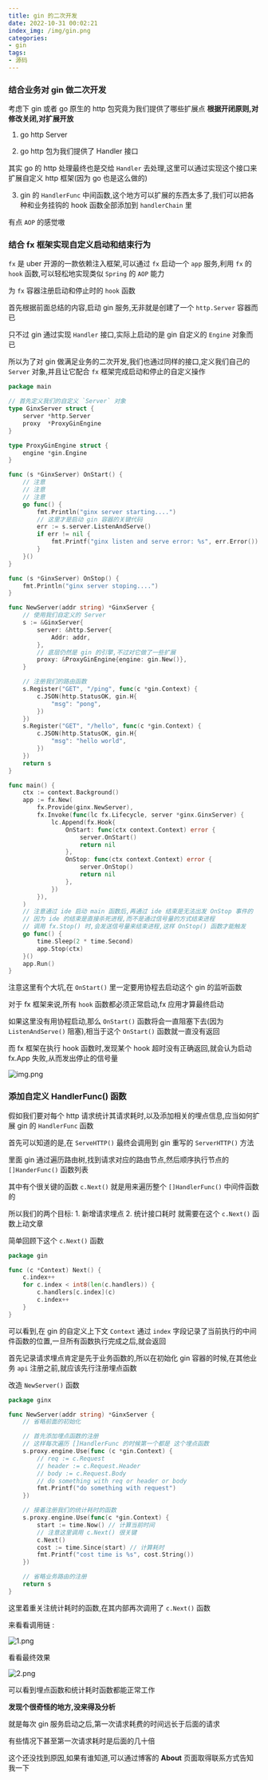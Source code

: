 ```yaml
---
title: gin 的二次开发
date: 2022-10-31 00:02:21
index_img: /img/gin.png
categories:
- gin
tags:
- 源码
---
```


### 结合业务对 gin 做二次开发

考虑下 gin 或者 go 原生的 http 包究竟为我们提供了哪些扩展点 **根据开闭原则,对修改关闭,对扩展开放**

1. go http Server

2. go http 包为我们提供了 Handler 接口

其实 go 的 http 处理最终也是交给 `Handler` 去处理,这里可以通过实现这个接口来扩展自定义 http 框架(因为 go 也是这么做的)

3. gin 的 `HandlerFunc` 中间函数,这个地方可以扩展的东西太多了,我们可以把各种和业务挂钩的 hook 函数全部添加到 `handlerChain` 里

有点 `AOP` 的感觉嗷

### 结合 fx 框架实现自定义启动和结束行为

`fx` 是 uber 开源的一款依赖注入框架,可以通过 `fx` 启动一个 `app` 服务,利用 `fx` 的 `hook` 函数,可以轻松地实现类似 `Spring` 的 `AOP` 能力

为 `fx` 容器注册启动和停止时的 `hook` 函数

首先根据前面总结的内容,启动 gin 服务,无非就是创建了一个 `http.Server` 容器而已

只不过 gin 通过实现 `Handler` 接口,实际上启动的是 gin 自定义的 `Engine` 对象而已

所以为了对 gin 做满足业务的二次开发,我们也通过同样的接口,定义我们自己的 `Server` 对象,并且让它配合 `fx` 框架完成启动和停止的自定义操作

```go
package main

// 首先定义我们的自定义 `Server` 对象
type GinxServer struct {
	server *http.Server
	proxy  *ProxyGinEngine
}

type ProxyGinEngine struct {
	engine *gin.Engine
}

func (s *GinxServer) OnStart() {
    // 注意
    // 注意
    // 注意
	go func() {
		fmt.Println("ginx server starting....")
        // 这里才是启动 gin 容器的关键代码
		err := s.server.ListenAndServe()
		if err != nil {
			fmt.Printf("ginx listen and serve error: %s", err.Error())
		}
	}()
}

func (s *GinxServer) OnStop() {
	fmt.Println("ginx server stoping....")
}

func NewServer(addr string) *GinxServer {
	// 使用我们自定义的 Server
	s := &GinxServer{
		server: &http.Server{
			Addr: addr,
		},
		// 底层仍然是 gin 的引擎,不过对它做了一些扩展
		proxy: &ProxyGinEngine{engine: gin.New()},
	}

    // 注册我们的路由函数
	s.Register("GET", "/ping", func(c *gin.Context) {
		c.JSON(http.StatusOK, gin.H{
			"msg": "pong",
		})
	})
	s.Register("GET", "/hello", func(c *gin.Context) {
		c.JSON(http.StatusOK, gin.H{
			"msg": "hello world",
		})
	})
	return s
}

func main() {
    ctx := context.Background()
	app := fx.New(
		fx.Provide(ginx.NewServer),
		fx.Invoke(func(lc fx.Lifecycle, server *ginx.GinxServer) {
			lc.Append(fx.Hook{
				OnStart: func(ctx context.Context) error {
					server.OnStart()
					return nil
				},
				OnStop: func(ctx context.Context) error {
					server.OnStop()
					return nil
				},
			})
		}),
	)
    // 注意通过 ide 启动 main 函数后,再通过 ide 结束是无法出发 OnStop 事件的
    // 因为 ide 的结束是直接杀死进程,而不是通过信号量的方式结束进程
    // 调用 fx.Stop() 时,会发送信号量来结束进程,这样 OnStop() 函数才能触发
	go func() {
		time.Sleep(2 * time.Second)
		app.Stop(ctx)
	}()
	app.Run()
}
```

注意这里有个大坑,在 `OnStart()` 里一定要用协程去启动这个 gin 的监听函数

对于 fx 框架来说,所有 `hook` 函数都必须正常启动,fx 应用才算最终启动

如果这里没有用协程启动,那么 `OnStart()` 函数将会一直阻塞下去(因为 `ListenAndServe()` 阻塞),相当于这个 `OnStart()` 函数就一直没有返回

而 fx 框架在执行 hook 函数时,发现某个 hook 超时没有正确返回,就会认为启动 fx.App 失败,从而发出停止的信号量

![img.png](https://tva1.sinaimg.cn/large/008vK57jgy1h7nn3ybz8gj30t803rjvk.jpg)

### 添加自定义 HandlerFunc() 函数

假如我们要对每个 http 请求统计其请求耗时,以及添加相关的埋点信息,应当如何扩展 gin 的 `HandlerFunc` 函数

首先可以知道的是,在 `ServeHTTP()` 最终会调用到 gin 重写的 `ServerHTTP()` 方法

里面 gin 通过遍历路由树,找到请求对应的路由节点,然后顺序执行节点的 `[]HanderFunc()` 函数列表

其中有个很关键的函数 `c.Next()` 就是用来遍历整个 `[]HandlerFunc()` 中间件函数的

所以我们的两个目标: 1. 新增请求埋点 2. 统计接口耗时  就需要在这个 `c.Next()` 函数上动文章

简单回顾下这个 `c.Next()` 函数

```go
package gin

func (c *Context) Next() {
	c.index++
	for c.index < int8(len(c.handlers)) {
		c.handlers[c.index](c)
		c.index++
	}
}
```

可以看到,在 gin 的自定义上下文 `Context` 通过 `index` 字段记录了当前执行的中间件函数的位置,一旦所有函数执行完成之后,就会返回

首先记录请求埋点肯定是先于业务函数的,所以在初始化 gin 容器的时候,在其他业务 `api` 注册之前,就应该先行注册埋点函数

改造 `NewServer()` 函数

```go
package ginx

func NewServer(addr string) *GinxServer {
	// 省略前面的初始化

    // 首先添加埋点函数的注册
    // 这样每次遍历 []HandlerFunc 的时候第一个都是 这个埋点函数
    s.proxy.engine.Use(func (c *gin.Context) {
        // req := c.Request
		// header := c.Request.Header
		// body := c.Request.Body
		// do something with req or header or body
		fmt.Printf("do something with request")
    })

    // 接着注册我们的统计耗时的函数
	s.proxy.engine.Use(func(c *gin.Context) {
		start := time.Now() // 计算当前时间
		// 注意这里调用 c.Next() 很关键
		c.Next()
		cost := time.Since(start) // 计算耗时
		fmt.Printf("cost time is %s", cost.String())
	})

    // 省略业务路由的注册
	return s
}
```

这里着重关注统计耗时的函数,在其内部再次调用了 `c.Next()` 函数

来看看调用链 :

![1.png](https://tva1.sinaimg.cn/large/008vK57jgy1h7nmkujkcsj31240kegus.jpg)

看看最终效果

![2.png](https://tva1.sinaimg.cn/large/008vK57jgy1h7nqwvrx9zj30te0cowl4.jpg)

可以看到埋点函数和统计耗时函数都能正常工作

**发现个很奇怪的地方,没来得及分析**

就是每次 gin 服务启动之后,第一次请求耗费的时间远长于后面的请求

有些情况下甚至第一次请求耗时是后面的几十倍

这个还没找到原因,如果有谁知道,可以通过博客的 **About** 页面取得联系方式告知我一下